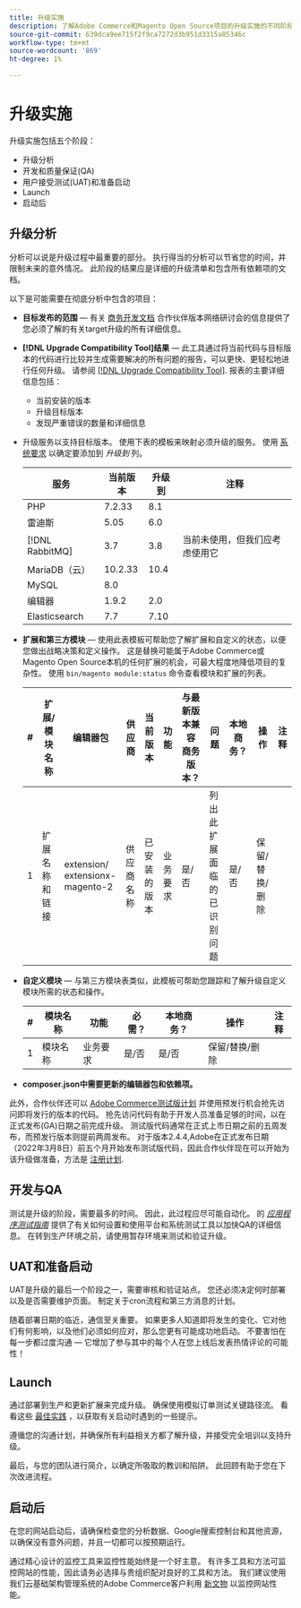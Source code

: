 ```yaml
---
title: 升级实施
description: 了解Adobe Commerce和Magento Open Source项目的升级实施的不同阶段。
source-git-commit: 639dca9ee715f2f9ca7272d3b951d3315a85346c
workflow-type: tm+mt
source-wordcount: '869'
ht-degree: 1%

---
```



# 升级实施

升级实施包括五个阶段：

- 升级分析
- 开发和质量保证(QA)
- 用户接受测试(UAT)和准备启动
- Launch
- 启动后

## 升级分析

分析可以说是升级过程中最重要的部分。 执行得当的分析可以节省您的时间，并限制未来的意外情况。 此阶段的结果应是详细的升级清单和包含所有依赖项的文档。

以下是可能需要在彻底分析中包含的项目：

- **目标发布的范围** — 有关 [商务开发文档](https://devdocs.magento.com) 合作伙伴版本网络研讨会的信息提供了您必须了解的有关target升级的所有详细信息。

- **[!DNL Upgrade Compatibility Tool]结果** — 此工具通过将当前代码与目标版本的代码进行比较并生成需要解决的所有问题的报告，可以更快、更轻松地进行任何升级。 请参阅 [[!DNL Upgrade Compatibility Tool]](../upgrade-compatibility-tool/overview.md). 报表的主要详细信息包括：

   - 当前安装的版本
   - 升级目标版本
   - 发现严重错误的数量和详细信息

- 升级服务以支持目标版本。 使用下表的模板来映射必须升级的服务。 使用 [系统要求](../../installation/system-requirements.md) 以确定要添加到 _升级到_ 列。


   | 服务 | 当前版本 | 升级到 | 注释 |
   |-----------------|-----------------|------------|----------------------------------------------------------|
   | PHP | 7.2.33 | 8.1 |  |
   | 雷迪斯 | 5.05 | 6.0 |  |
   | [!DNL RabbitMQ] | 3.7 | 3.8 | 当前未使用，但我们应考虑使用它 |
   | MariaDB（云） | 10.2.33 | 10.4 |  |
   | MySQL | 8.0 |  |  |
   | 编辑器 | 1.9.2 | 2.0 |  |
   | Elasticsearch | 7.7 | 7.10 |  |

- **扩展和第三方模块** — 使用此表模板可帮助您了解扩展和自定义的状态，以便您做出战略决策和定义操作。 这是替换可能属于Adobe Commerce或Magento Open Source本机的任何扩展的机会，可最大程度地降低项目的复杂性。 使用 `bin/magento module:status` 命令查看模块和扩展的列表。

   | # | 扩展/<br>模块名称 | 编辑器包 | 供应商 | 当前版本 | 功能 | 与最新版本兼容<br>商务版本？ | 问题 | 本地商务？ | 操作 | 注释 |
   |---|-----------------------------|------------------------------------|-------------|-------------------|-----------------------|---------------------------------------------|--------------------------------------------------|---------------------|-------------------------|-------|
   | 1 | 扩展名称和链接 | extension/<br>extensionx-magento-2 | 供应商名称 | 已安装的版本 | 业务要求 | 是/否 | 列出此扩展面临的已识别问题 | 是/否 | 保留/替换/<br>删除 |  |

- **自定义模块** — 与第三方模块表类似，此模板可帮助您跟踪和了解升级自定义模块所需的状态和操作。

   | # | 模块名称 | 功能 | 必需？ | 本地商务？ | 操作 | 注释 |
   |---|--------------|-----------------------|-----------|---------------------|---------------------|-------|
   | 1 | 模块名称 | 业务要求 | 是/否 | 是/否 | 保留/替换/删除 |  |

- **composer.json中需要更新的编辑器包和依赖项。**

此外，合作伙伴还可以 [Adobe Commerce测试版计划](https://devdocs.magento.com/release/beta-program.html) 并使用预发行机会抢先访问即将发行的版本的代码。 抢先访问代码有助于开发人员准备足够的时间，以在正式发布(GA)日期之前完成升级。 测试版代码通常在正式上市日期之前的五周发布，而预发行版本则提前两周发布。 对于版本2.4.4,Adobe在正式发布日期（2022年3月8日）前五个月开始发布测试版代码，因此合作伙伴现在可以开始为该升级做准备，方法是 [注册计划](https://community.magento.com/t5/Magento-DevBlog/BREAKING-NEWS-2-4-4-beta-releases-are-coming-soon/ba-p/484310).

## 开发与QA

测试是升级的阶段，需要最多的时间。 因此，此过程应尽可能自动化。 的 _[应用程序测试指南](https://developer.adobe.com/commerce/testing/guide/)_ 提供了有关如何设置和使用平台和系统测试工具以加快QA的详细信息。 在转到生产环境之前，请使用暂存环境来测试和验证升级。

## UAT和准备启动

UAT是升级的最后一个阶段之一，需要审核和验证站点。 您还必须决定何时部署以及是否需要维护页面。 制定关于cron流程和第三方消息的计划。

随着部署日期的临近，通信至关重要。 如果更多人知道即将发生的变化、它对他们有何影响，以及他们必须如何应对，那么您更有可能成功地启动。 不要害怕在每一步都过度沟通 — 它增加了参与其中的每个人在您上线后发表热情评论的可能性！

## Launch

通过部署到生产和更新扩展来完成升级。 确保使用模拟订单测试关键路径流。 看看这些 [最佳实践](../prepare/best-practices.md) ，以获取有关启动时遇到的一些提示。

遵循您的沟通计划，并确保所有利益相关方都了解升级，并接受完全培训以支持升级。

最后，与您的团队进行简介，以确定所吸取的教训和陷阱。 此回顾有助于您在下次改进流程。

## 启动后

在您的网站启动后，请确保检查您的分析数据、Google搜索控制台和其他资源，以确保没有意外问题，并且一切都可以按预期运行。

通过精心设计的监控工具来监控性能始终是一个好主意。 有许多工具和方法可监控网站的性能，因此请务必选择与贵组织配对良好的工具和方法。 我们建议使用我们云基础架构管理系统的Adobe Commerce客户利用 [新文物](https://devdocs.magento.com/cloud/project/new-relic.html) 以监控网站性能。
